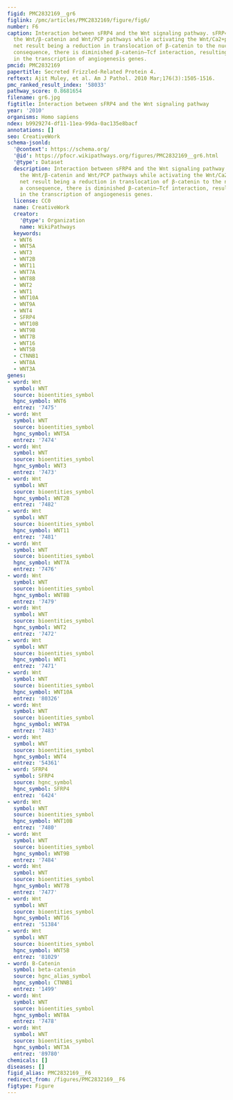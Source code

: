 ```yaml
---
figid: PMC2832169__gr6
figlink: /pmc/articles/PMC2832169/figure/fig6/
number: F6
caption: Interaction between sFRP4 and the Wnt signaling pathway. sFRP4 antagonizes
  the Wnt/β-catenin and Wnt/PCP pathways while activating the Wnt/Ca2+pathway, the
  net result being a reduction in translocation of β-catenin to the nucleus. As a
  consequence, there is diminished β-catenin–Tcf interaction, resulting in a reduction
  in the transcription of angiogenesis genes.
pmcid: PMC2832169
papertitle: Secreted Frizzled-Related Protein 4.
reftext: Ajit Muley, et al. Am J Pathol. 2010 Mar;176(3):1505-1516.
pmc_ranked_result_index: '58033'
pathway_score: 0.8681654
filename: gr6.jpg
figtitle: Interaction between sFRP4 and the Wnt signaling pathway
year: '2010'
organisms: Homo sapiens
ndex: b9929274-df11-11ea-99da-0ac135e8bacf
annotations: []
seo: CreativeWork
schema-jsonld:
  '@context': https://schema.org/
  '@id': https://pfocr.wikipathways.org/figures/PMC2832169__gr6.html
  '@type': Dataset
  description: Interaction between sFRP4 and the Wnt signaling pathway. sFRP4 antagonizes
    the Wnt/β-catenin and Wnt/PCP pathways while activating the Wnt/Ca2+pathway, the
    net result being a reduction in translocation of β-catenin to the nucleus. As
    a consequence, there is diminished β-catenin–Tcf interaction, resulting in a reduction
    in the transcription of angiogenesis genes.
  license: CC0
  name: CreativeWork
  creator:
    '@type': Organization
    name: WikiPathways
  keywords:
  - WNT6
  - WNT5A
  - WNT3
  - WNT2B
  - WNT11
  - WNT7A
  - WNT8B
  - WNT2
  - WNT1
  - WNT10A
  - WNT9A
  - WNT4
  - SFRP4
  - WNT10B
  - WNT9B
  - WNT7B
  - WNT16
  - WNT5B
  - CTNNB1
  - WNT8A
  - WNT3A
genes:
- word: Wnt
  symbol: WNT
  source: bioentities_symbol
  hgnc_symbol: WNT6
  entrez: '7475'
- word: Wnt
  symbol: WNT
  source: bioentities_symbol
  hgnc_symbol: WNT5A
  entrez: '7474'
- word: Wnt
  symbol: WNT
  source: bioentities_symbol
  hgnc_symbol: WNT3
  entrez: '7473'
- word: Wnt
  symbol: WNT
  source: bioentities_symbol
  hgnc_symbol: WNT2B
  entrez: '7482'
- word: Wnt
  symbol: WNT
  source: bioentities_symbol
  hgnc_symbol: WNT11
  entrez: '7481'
- word: Wnt
  symbol: WNT
  source: bioentities_symbol
  hgnc_symbol: WNT7A
  entrez: '7476'
- word: Wnt
  symbol: WNT
  source: bioentities_symbol
  hgnc_symbol: WNT8B
  entrez: '7479'
- word: Wnt
  symbol: WNT
  source: bioentities_symbol
  hgnc_symbol: WNT2
  entrez: '7472'
- word: Wnt
  symbol: WNT
  source: bioentities_symbol
  hgnc_symbol: WNT1
  entrez: '7471'
- word: Wnt
  symbol: WNT
  source: bioentities_symbol
  hgnc_symbol: WNT10A
  entrez: '80326'
- word: Wnt
  symbol: WNT
  source: bioentities_symbol
  hgnc_symbol: WNT9A
  entrez: '7483'
- word: Wnt
  symbol: WNT
  source: bioentities_symbol
  hgnc_symbol: WNT4
  entrez: '54361'
- word: SFRP4
  symbol: SFRP4
  source: hgnc_symbol
  hgnc_symbol: SFRP4
  entrez: '6424'
- word: Wnt
  symbol: WNT
  source: bioentities_symbol
  hgnc_symbol: WNT10B
  entrez: '7480'
- word: Wnt
  symbol: WNT
  source: bioentities_symbol
  hgnc_symbol: WNT9B
  entrez: '7484'
- word: Wnt
  symbol: WNT
  source: bioentities_symbol
  hgnc_symbol: WNT7B
  entrez: '7477'
- word: Wnt
  symbol: WNT
  source: bioentities_symbol
  hgnc_symbol: WNT16
  entrez: '51384'
- word: Wnt
  symbol: WNT
  source: bioentities_symbol
  hgnc_symbol: WNT5B
  entrez: '81029'
- word: B-Catenin
  symbol: beta-catenin
  source: hgnc_alias_symbol
  hgnc_symbol: CTNNB1
  entrez: '1499'
- word: Wnt
  symbol: WNT
  source: bioentities_symbol
  hgnc_symbol: WNT8A
  entrez: '7478'
- word: Wnt
  symbol: WNT
  source: bioentities_symbol
  hgnc_symbol: WNT3A
  entrez: '89780'
chemicals: []
diseases: []
figid_alias: PMC2832169__F6
redirect_from: /figures/PMC2832169__F6
figtype: Figure
---
```

